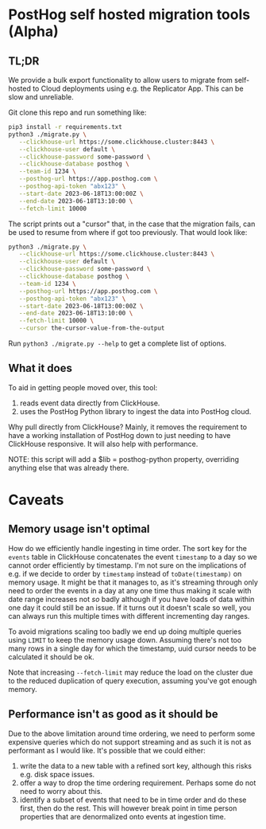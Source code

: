# PostHog self hosted migration tools (Alpha)

## TL;DR

We provide a bulk export functionality to allow users to migrate from
self-hosted to Cloud deployments using e.g. the Replicator App. This can be
slow and unreliable.

Git clone this repo and run something like:

```bash
pip3 install -r requirements.txt
python3 ./migrate.py \
   --clickhouse-url https://some.clickhouse.cluster:8443 \
   --clickhouse-user default \
   --clickhouse-password some-password \
   --clickhouse-database posthog \
   --team-id 1234 \
   --posthog-url https://app.posthog.com \
   --posthog-api-token "abx123" \
   --start-date 2023-06-18T13:00:00Z \
   --end-date 2023-06-18T13:10:00 \
   --fetch-limit 10000
```

The script prints out a "cursor" that, in the case that the migration fails, can
be used to resume from where if got too previously. That would look like:

```bash
python3 ./migrate.py \
   --clickhouse-url https://some.clickhouse.cluster:8443 \
   --clickhouse-user default \
   --clickhouse-password some-password \
   --clickhouse-database posthog \
   --team-id 1234 \
   --posthog-url https://app.posthog.com \
   --posthog-api-token "abx123" \
   --start-date 2023-06-18T13:00:00Z \
   --end-date 2023-06-18T13:10:00 \
   --fetch-limit 10000 \
   --cursor the-cursor-value-from-the-output
```

Run `python3 ./migrate.py --help` to get a complete list of options.

## What it does

To aid in getting people moved over, this tool:

 1. reads event data directly from ClickHouse.
 1. uses the PostHog Python library to ingest the data into PostHog cloud.

Why pull directly from ClickHouse? Mainly, it removes the requirement to have a
working installation of PostHog down to just needing to have ClickHouse
responsive. It will also help with performance.

NOTE: this script will add a $lib = posthog-python property, overriding anything
else that was already there.

# Caveats

## Memory usage isn't optimal

How do we efficiently handle ingesting in time order. The sort key for the
`events` table in ClickHouse concatenates the event `timestamp` to a day so
we cannot order efficiently by timestamp. I'm not sure on the implications of
e.g. if we decide to order by `timestamp` instead of `toDate(timestamp)` on
memory usage. It might be that it manages to, as it's streaming through only
need to order the events in a day at any one time thus making it scale with
date range increases not _so_ badly although if you have loads of data within
one day it could still be an issue. If it turns out it doesn't scale so well,
you can always run this multiple times with different incrementing day
ranges.

To avoid migrations scaling too badly we end up doing multiple queries using
`LIMIT` to keep the memory usage down. Assuming there's not too many rows in a
single day for which the timestamp, uuid cursor needs to be calculated it should
be ok.

Note that increasing `--fetch-limit` may reduce the load on the cluster due to
the reduced duplication of query execution, assuming you've got enough memory.

## Performance isn't as good as it should be

Due to the above limitation around time ordering, we need to perform some
expensive queries which do not support streaming and as such it is not as
performant as I would like. It's possible that we could either:

1. write the data to a new table with a refined sort key, although this risks
   e.g. disk space issues.
2. offer a way to drop the time ordering requirement. Perhaps some do not need
   to worry about this.
3. identify a subset of events that need to be in time order and do these first,
   then do the rest. This will however break point in time person properties
   that are denormalized onto events at ingestion time.

